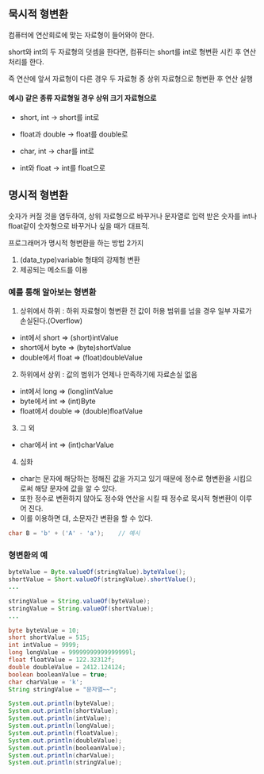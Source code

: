 ## 묵시적 형변환
컴퓨터에 연산회로에 맞는 자료형이 들어와야 한다.

short와 int의 두 자료형의 덧셈을 한다면, 컴퓨터는 short를 int로 형변환 시킨 후 연산처리를 한다.

즉 연산에 앞서 자료형이 다른 경우 두 자료형 중 상위 자료형으로 형변환 후 연산 실행

#### 예시) 같은 종류 자료형일 경우 상위 크기 자료형으로

- short, int -> short를 int로

- float과 double -> float를 double로

- char, int -> char를 int로

- int와 float -> int를 float으로


## 명시적 형변환
숫자가 커질 것을 염두하여, 상위 자료형으로 바꾸거나 문자열로 입력 받은 숫자를 int나 float같이 숫자형으로 바꾸거나 싶을 때가 대표적.

프로그래머가 명시적 형변환을 하는 방법 2가지
1. (data_type)variable 형태의 강제형 변환
2. 제공되는 메소드를 이용


### 예를 통해 알아보는 형변환

1. 상위에서 하위 : 하위 자료형이 형변환 전 값이 허용 범위를 넘을 경우 일부 자료가 손실된다.(Overflow)
  - int에서 short => (short)intValue
  - short에서 byte => (byte)shortValue
  - double에서 float => (float)doubleValue


2. 하위에서 상위 : 값의 범위가 언제나 만족하기에 자료손실 없음
  - int에서 long => (long)intValue
  - byte에서 int => (int)Byte
  - float에서 double => (double)floatValue

3. 그 외
  - char에서 int => (int)charValue

4. 심화
  - char는 문자에 해당하는 정해진 값을 가지고 있기 때문에 정수로 형변환을 시킴으로써 해당 문자에 값을 알 수 있다.
  - 또한 정수로 변환하지 않아도 정수와 연산을 시킬 때 정수로 묵시적 형변환이 이루어 진다.
  - 이를 이용하면 대, 소문자간 변환을 할 수 있다.
 
 ```java
 char B = 'b' + ('A' - 'a');    // 예시
 ```
 
 
 ### 형변환의 예
 ```java
 byteValue = Byte.valueOf(stringValue).byteValue();
 shortValue = Short.valueOf(stringValue).shortValue();
 ...
 ```
```java
stringValue = String.valueOf(byteValue);
stringValue = String.valueOf(shortValue);
...
```

```java
byte byteValue = 10;
short shortValue = 515;
int intValue = 9999;
long longValue = 99999999999999999l;
float floatValue = 122.32312f;
double doubleValue = 2412.124124;
boolean booleanValue = true;
char charValue = 'k';
String stringValue = "문자열~~";

System.out.println(byteValue);
System.out.println(shortValue);
System.out.println(intValue);
System.out.println(longValue);
System.out.println(floatValue);
System.out.println(doubleValue);
System.out.println(booleanValue);
System.out.println(charValue);
System.out.println(stringValue);

```
